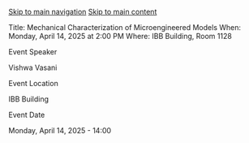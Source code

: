 [Skip to main navigation](https://me.gatech.edu/event/phd-dissertation-defense-vishwa-vasani#main-navigation) [Skip to main content](https://me.gatech.edu/event/phd-dissertation-defense-vishwa-vasani#main-content)

Title: Mechanical Characterization of Microengineered Models When: Monday, April 14, 2025 at 2:00 PM Where: IBB Building, Room 1128

Event Speaker

Vishwa Vasani

Event Location

IBB Building

Event Date

Monday, April 14, 2025 - 14:00